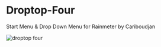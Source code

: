 # Droptop-Four
Start Menu &amp; Drop Down Menu for Rainmeter by Cariboudjan

![droptop four](https://user-images.githubusercontent.com/94444947/142367991-ee17492a-f94a-44ad-b374-3689bdabe789.png)
